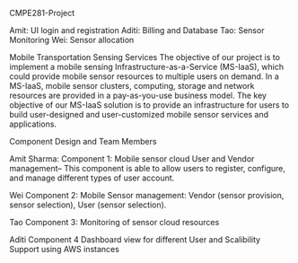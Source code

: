 

CMPE281-Project

Amit: UI login and registration Aditi: Billing and Database Tao: Sensor Monitoring Wei: Sensor allocation

Mobile Transportation Sensing Services The objective of our project is to implement a mobile sensing Infrastructure-as-a-Service (MS-IaaS), which could provide mobile sensor resources to multiple users on demand. In a MS-IaaS, mobile sensor clusters, computing, storage and network resources are provided in a pay-as-you-use business model. The key objective of our MS-IaaS solution is to provide an infrastructure for users to build user-designed and user-customized mobile sensor services and applications.

Component Design and Team Members

Amit Sharma: Component 1: Mobile sensor cloud User and Vendor management– This component is able to allow users to register, configure, and manage different types of user account.

Wei Component 2: Mobile Sensor management: Vendor (sensor provision, sensor selection), User (sensor selection).

Tao Component 3: Monitoring of sensor cloud resources

Aditi Component 4 Dashboard view for different User and Scalibility Support using AWS instances